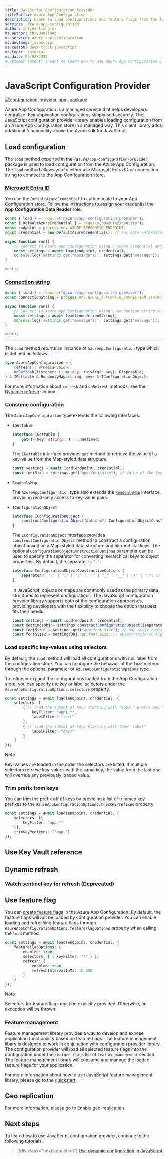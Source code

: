 ```yaml
---
title: JavaScript Configuration Provider
titleSuffix: Azure App Configuration
description: Learn to load configurations and feature flags from the Azure App Configuration service in JavaScript.
services: azure-app-configuration
author: zhiyuanliang-ms
ms.author: zhiyuanliang
ms.service: azure-app-configuration
ms.devlang: javascript
ms.custom: devx-track-javascript
ms.topic: tutorial
ms.date: 02/02/2025
#Customer intent: I want to learn how to use Azure App Configuration JavaScript client library.
---
```


# JavaScript Configuration Provider

[![configuration-provider-npm-package](https://img.shields.io/npm/v/@azure/app-configuration-provider?label=@azure/app-configuration-provider)](https://www.npmjs.com/package/@azure/app-configuration-provider)

Azure App Configuration is a managed service that helps developers centralize their application configurations simply and securely. The JavaScript configuration provider library enables loading configuration from an Azure App Configuration store in a managed way. This client library adds additional functionality above the Azure sdk for JavaScript.

## Load configuration

The `load` method exported in the `@azure/app-configuration-provider` package is used to load configuration from the Azure App Configuration. The `load` method allows you to either use Microsoft Entra ID or connection string to connect to the App Configuration store.

### [Microsoft Entra ID](#tab/entra-id)

You use the `DefaultAzureCredential` to authenticate to your App Configuration store. Follow the [instructions](./concept-enable-rbac.md#authentication-with-token-credentials) to assign your credential the **App Configuration Data Reader** role.

```javascript
const { load } = require("@azure/app-configuration-provider");
const { DefaultAzureCredential } = require("@azure/identity");
const endpoint = process.env.AZURE_APPCONFIG_ENDPOINT;
const credential = new DefaultAzureCredential(); // For more information, see https://learn.microsoft.com/azure/developer/javascript/sdk/credential-chains#use-defaultazurecredential-for-flexibility

async function run() {
    // Connect to Azure App Configuration using a token credential and load all key-values with null label.
    const settings = await load(endpoint, credential);
    console.log('settings.get("message"):', settings.get("message"));
}

run();
```

### [Connection string](#tab/connection-string)

```javascript
const { load } = require("@azure/app-configuration-provider");
const connectionString = process.env.AZURE_APPCONFIG_CONNECTION_STRING;

async function run() {
    // Connect to Azure App Configuration using a connection string and load all key-values with null label.
    const settings = await load(connectionString);
    console.log('settings.get("message"):', settings.get("message"));
}

run();
```

---

The `load` method returns an instance of `AzureAppConfiguration` type which is defined as follows:

```typescript
type AzureAppConfiguration = {
    refresh(): Promise<void>;
    onRefresh(listener: () => any, thisArg?: any): Disposable;
} & IGettable & ReadonlyMap<string, any> & IConfigurationObject;
```

For more information about `refresh` and `onRefresh` methods, see the [Dynamic refresh](#dynamic-refresh) section.

### Consume configuration

The `AzureAppConfiguration` type extends the following interfaces:

- `IGettable`

    ```typescript
    interface IGettable {
        get<T>(key: string): T | undefined;
    }
    ```

    The `IGettable` interface provides `get` method to retrieve the value of a key-value from the Map-styled data structure.

    ```typescript
    const settings = await load(endpoint, credential);
    const fontSize = settings.get("app:font:size"); // value of the key "app:font:size" from the App Configuration store
    ```

- `ReadonlyMap`

    The `AzureAppConfiguration` type also extends the [`ReadonlyMap`](https://typestrong.org/typedoc-auto-docs/typedoc/interfaces/TypeScript.ReadonlyMap.html) interface, providing read-only access to key-value pairs.

- `IConfigurationObject`

    ```typescript
    interface IConfigurationObject {
        constructConfigurationObject(options?: ConfigurationObjectConstructionOptions): Record<string, any>;
    }
    ```

    The `IConfigurationObject` interface provides `constructConfigurationObject` method to construct a configuration object based on a Map-styled data structure and hierarchical keys. The optional `ConfigurationObjectConstructionOptions` parameter can be used to specify the separator for converting hierarchical keys to object properties. By default, the separator is `"."`.

    ```typescript
    interface ConfigurationObjectConstructionOptions {
        separator?: "." | "," | ";" | "-" | "_" | "__" | "/" | ":"; // supported separators
    }
    ```

   In JavaScript, objects or maps are commonly used as the primary data structures to represent configurations. The JavaScript configuration provider library supports both of the configuration approaches, providing developers with the flexibility to choose the option that best fits their needs.

    ```typescript
    const settings = await load(endpoint, credential);
    const settingsObj = settings.constructConfigurationObject({separator: ":"});
    const fontSize1 = settings.get("app:font:size"); // map-style configuration representation
    const fontSize2 = settingsObj.app.font.size; // object-style configuration representation
    ```

### Load specific key-values using selectors

By default, the `load` method will load all configurations with null label from the configuration store. You can configure the behavior of the `load` method through the optional parameter of [`AzureAppConfigurationOptions`](https://github.com/Azure/AppConfiguration-JavaScriptProvider/blob/main/src/AzureAppConfigurationOptions.ts) type.

To refine or expand the configurations loaded from the App Configuration store, you can specify the key or label selectors under the `AzureAppConfigurationOptions.selectors` property.

```typescript
const settings = await load(endpoint, credential, {
    selectors: [
        { // load the subset of keys starting with "app1." prefix and "test" label
            keyFilter: "app1.*",
            labelFilter: "test"
        },
        { // load the subset of keys starting with "dev" label"
            labelFilter: "dev*"
        }
    ]
});
```

> [!NOTE]
> Key-values are loaded in the order the selectors are listed. If multiple selectors retrieve key-values with the same key, the value from the last one will override any previously loaded value.

### Trim prefix from keys

You can trim the prefix off of keys by providing a list of trimmed key prefixes to the `AzureAppConfigurationOptions.trimKeyPrefixes` property.

``` typescript
const settings = await load(endpoint, credential, {
    selectors: [{
        keyFilter: "app.*"
    }],
    trimKeyPrefixes: ["app."]
});
```

## Use Key Vault reference

## Dynamic refresh

### Watch sentinel key for refresh (Deprecated)

## Use feature flag

You can [create feature flags](./manage-feature-flags.md#create-a-feature-flag) in the Azure App Configuration. By default, the feature flags will not be loaded by configuration provider. You can enable loading and refreshing feature flags through `AzureAppConfigurationOptions.featureFlagOptions` property when calling the `load` method.

```typescript
const settings = await load(endpoint, credential, {
    featureFlagOptions: {
        enabled: true,
        selectors: [ { keyFilter: "*" } ],
        refresh: {
            enabled: true,
            refreshIntervalInMs: 10_000
        }
    }
});
```

> [!NOTE]
> Selectors for feature flags must be explicitly provided. Otherwise, an exception will be thrown.

### Feature management

Feature management library provides a way to develop and expose application functionality based on feature flags. The feature management libary is designed to work in conjunction with configuration provider library. The configuration provider will load all selected feature flags into the configuration under the `feature_flags` list of `feature_management` section. The feature management library will consume and manage the loaded feature flags for your application. 

For more information about how to use JavaScript feature management library, please go to the [quickstart](./quickstart-feature-flag-javascript.md).

## Geo replication

For more information, please go to [Enable geo-replication](./howto-geo-replication.md).

## Next steps

To learn how to use JavaScript configuration provider, continue to the following tutorials.

> [!div class="nextstepaction"]
> [Use dynamic configuration in JavaScript](./enable-dynamic-configuration-javascript.md)
